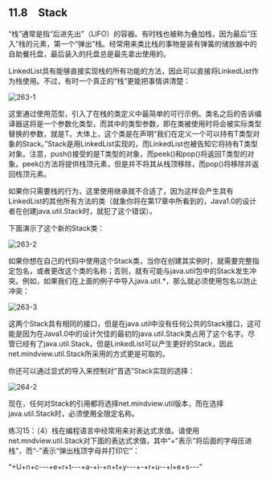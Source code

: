 ## 11.8　Stack

“栈”通常是指“后进先出”（LIFO）的容器。有时栈也被称为叠加栈，因为最后“压入”栈的元素，第一个“弹出”栈。经常用来类比栈的事物是装有弹簧的储放器中的自助餐托盘，最后装入的托盘总是最先拿出使用的。

LinkedList具有能够直接实现栈的所有功能的方法，因此可以直接将LinkedList作为栈使用。不过，有时一个真正的“栈”更能把事情讲清楚：

![263-1](../Images/image02973.jpeg)

这里通过使用范型，引入了在栈的类定义中最简单的可行示例。类名之后的<T>告诉编译器这将是一个参数化类型，而其中的类型参数，即在类被使用时将会被实际类型替换的参数，就是T。大体上，这个类是在声明“我们在定义一个可以持有T类型对象的Stack。”Stack是用LinkedList实现的，而LinkedList也被告知它将持有T类型对象。注意，push()接受的是T类型的对象，而peek()和pop()将返回T类型的对象。peek()方法将提供栈顶元素，但是并不将其从栈顶移除，而pop()将移除并返回栈顶元素。

如果你只需要栈的行为，这里使用继承就不合适了，因为这样会产生具有LinkedList的其他所有方法的类（就象你将在第17章中所看到的，Java1.0的设计者在创建java.util.Stack时，就犯了这个错误）。

下面演示了这个新的Stack类：

![263-2](../Images/image02974.jpeg)

如果你想在自己的代码中使用这个Stack类，当你在创建其实例时，就需要完整指定包名，或者更改这个类的名称；否则，就有可能与java.util包中的Stack发生冲突。例如，如果我们在上面的例子中导入java.util.*，那么就必须使用包名以防止冲突：

![263-3](../Images/image02975.jpeg)

这两个Stack具有相同的接口，但是在java.util中没有任何公共的Stack接口，这可能是因为在Java1.0中的设计欠佳的最初的java.util.Stack类占用了这个名字。尽管已经有了java.util.Stack，但是LinkedList可以产生更好的Stack，因此net.mindview.util.Stack所采用的方式更是可取的。

你还可以通过显式的导入来控制对“首选”Stack实现的选择：

![264-2](../Images/image02976.jpeg)

现在，任何对Stack的引用都将选择net.mindview.util版本，而在选择java.util.Stack时，必须使用全限定名称。

练习15：（4）栈在编程语言中经常用来对表达式求值。请使用net.mndview.util.Stack对下面的表达式求值，其中“+”表示“将后面的字母压进栈”，而“-”表示“弹出栈顶字母并打印它”：

“+U+n+c---+e+r+t---+a-+i-+n+t+y---+-+r+u--+l+e+s---”